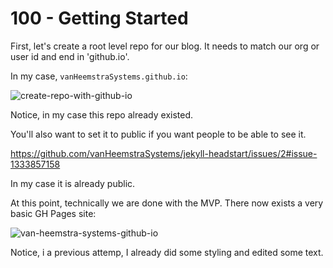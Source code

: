# 100 - Getting Started

First, let's create a root level repo for our blog. It needs to match our org or user id and end in 'github.io'.

In my case, ```vanHeemstraSystems.github.io```:

![create-repo-with-github-io](https://user-images.githubusercontent.com/1499433/183773027-830497cd-0468-4a85-83b7-ba4787d8ad7b.png)

Notice, in my case this repo already existed.

You'll also want to set it to public if you want people to be able to see it.

https://github.com/vanHeemstraSystems/jekyll-headstart/issues/2#issue-1333857158

In my case it is already public.

At this point, technically we are done with the MVP. There now exists a very basic GH Pages site:

![van-heemstra-systems-github-io](https://user-images.githubusercontent.com/1499433/183774236-a0604a1a-75bf-42c3-821e-be9139a124d7.png)

Notice, i a previous attemp, I already did some styling and edited some text.
